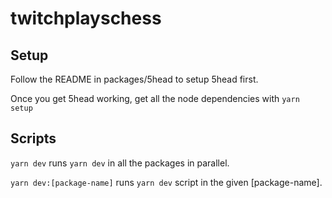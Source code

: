# twitchplayschess


## Setup

Follow the README in packages/5head to setup 5head first.

Once you get 5head working, get all the node dependencies with `yarn setup`

## Scripts

`yarn dev` runs `yarn dev` in all the packages in parallel.

`yarn dev:[package-name]` runs `yarn dev` script in the given [package-name].